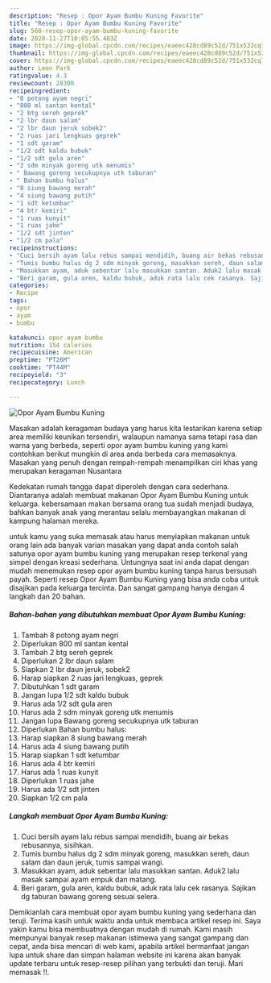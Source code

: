 ```yaml
---
description: "Resep : Opor Ayam Bumbu Kuning Favorite"
title: "Resep : Opor Ayam Bumbu Kuning Favorite"
slug: 560-resep-opor-ayam-bumbu-kuning-favorite
date: 2020-11-27T10:05:55.403Z
image: https://img-global.cpcdn.com/recipes/eaeec428cd89c52d/751x532cq70/opor-ayam-bumbu-kuning-foto-resep-utama.jpg
thumbnail: https://img-global.cpcdn.com/recipes/eaeec428cd89c52d/751x532cq70/opor-ayam-bumbu-kuning-foto-resep-utama.jpg
cover: https://img-global.cpcdn.com/recipes/eaeec428cd89c52d/751x532cq70/opor-ayam-bumbu-kuning-foto-resep-utama.jpg
author: Leon Park
ratingvalue: 4.3
reviewcount: 28300
recipeingredient:
- "8 potong ayam negri"
- "800 ml santan kental"
- "2 btg sereh geprek"
- "2 lbr daun salam"
- "2 lbr daun jeruk sobek2"
- "2 ruas jari lengkuas geprek"
- "1 sdt garam"
- "1/2 sdt kaldu bubuk"
- "1/2 sdt gula aren"
- "2 sdm minyak goreng utk menumis"
- " Bawang goreng secukupnya utk taburan"
- " Bahan bumbu halus"
- "8 siung bawang merah"
- "4 siung bawang putih"
- "1 sdt ketumbar"
- "4 btr kemiri"
- "1 ruas kunyit"
- "1 ruas jahe"
- "1/2 sdt jinten"
- "1/2 cm pala"
recipeinstructions:
- "Cuci bersih ayam lalu rebus sampai mendidih, buang air bekas rebusannya, sisihkan."
- "Tumis bumbu halus dg 2 sdm minyak goreng, masukkan sereh, daun salam dan daun jeruk, tumis sampai wangi."
- "Masukkan ayam, aduk sebentar lalu masukkan santan. Aduk2 lalu masak sampai ayam empuk dan matang."
- "Beri garam, gula aren, kaldu bubuk, aduk rata lalu cek rasanya. Sajikan dg taburan bawang goreng sesuai selera."
categories:
- Recipe
tags:
- opor
- ayam
- bumbu

katakunci: opor ayam bumbu 
nutrition: 154 calories
recipecuisine: American
preptime: "PT26M"
cooktime: "PT44M"
recipeyield: "3"
recipecategory: Lunch

---
```



![Opor Ayam Bumbu Kuning](https://img-global.cpcdn.com/recipes/eaeec428cd89c52d/751x532cq70/opor-ayam-bumbu-kuning-foto-resep-utama.jpg)

Masakan adalah keragaman budaya yang harus kita lestarikan karena setiap area memiliki keunikan tersendiri, walaupun namanya sama tetapi rasa dan warna yang berbeda, seperti opor ayam bumbu kuning yang kami contohkan berikut mungkin di area anda berbeda cara memasaknya. Masakan yang penuh dengan rempah-rempah menampilkan ciri khas yang merupakan keragaman Nusantara



Kedekatan rumah tangga dapat diperoleh dengan cara sederhana. Diantaranya adalah membuat makanan Opor Ayam Bumbu Kuning untuk keluarga. kebersamaan makan bersama orang tua sudah menjadi budaya, bahkan banyak anak yang merantau selalu membayangkan makanan di kampung halaman mereka.

untuk kamu yang suka memasak atau harus menyiapkan makanan untuk orang lain ada banyak varian masakan yang dapat anda contoh salah satunya opor ayam bumbu kuning yang merupakan resep terkenal yang simpel dengan kreasi sederhana. Untungnya saat ini anda dapat dengan mudah menemukan resep opor ayam bumbu kuning tanpa harus bersusah payah.
Seperti resep Opor Ayam Bumbu Kuning yang bisa anda coba untuk disajikan pada keluarga tercinta. Dan sangat gampang hanya dengan 4 langkah dan 20 bahan.


<!--inarticleads1-->

##### Bahan-bahan yang dibutuhkan membuat Opor Ayam Bumbu Kuning:

1. Tambah 8 potong ayam negri
1. Diperlukan 800 ml santan kental
1. Tambah 2 btg sereh geprek
1. Diperlukan 2 lbr daun salam
1. Siapkan 2 lbr daun jeruk, sobek2
1. Harap siapkan 2 ruas jari lengkuas, geprek
1. Dibutuhkan 1 sdt garam
1. Jangan lupa 1/2 sdt kaldu bubuk
1. Harus ada 1/2 sdt gula aren
1. Harus ada 2 sdm minyak goreng utk menumis
1. Jangan lupa  Bawang goreng secukupnya utk taburan
1. Diperlukan  Bahan bumbu halus:
1. Harap siapkan 8 siung bawang merah
1. Harus ada 4 siung bawang putih
1. Harap siapkan 1 sdt ketumbar
1. Harus ada 4 btr kemiri
1. Harus ada 1 ruas kunyit
1. Diperlukan 1 ruas jahe
1. Harus ada 1/2 sdt jinten
1. Siapkan 1/2 cm pala




<!--inarticleads2-->

##### Langkah membuat  Opor Ayam Bumbu Kuning:

1. Cuci bersih ayam lalu rebus sampai mendidih, buang air bekas rebusannya, sisihkan.
1. Tumis bumbu halus dg 2 sdm minyak goreng, masukkan sereh, daun salam dan daun jeruk, tumis sampai wangi.
1. Masukkan ayam, aduk sebentar lalu masukkan santan. Aduk2 lalu masak sampai ayam empuk dan matang.
1. Beri garam, gula aren, kaldu bubuk, aduk rata lalu cek rasanya. Sajikan dg taburan bawang goreng sesuai selera.




Demikianlah cara membuat opor ayam bumbu kuning yang sederhana dan teruji. Terima kasih untuk waktu anda untuk membaca artikel resep ini. Saya yakin kamu bisa membuatnya dengan mudah di rumah. Kami masih mempunyai banyak resep makanan istimewa yang sangat gampang dan cepat, anda bisa mencari di web kami, apabila artikel bermanfaat jangan lupa untuk share dan simpan halaman website ini karena akan banyak update terbaru untuk resep-resep pilihan yang terbukti dan teruji. Mari memasak !!. 
